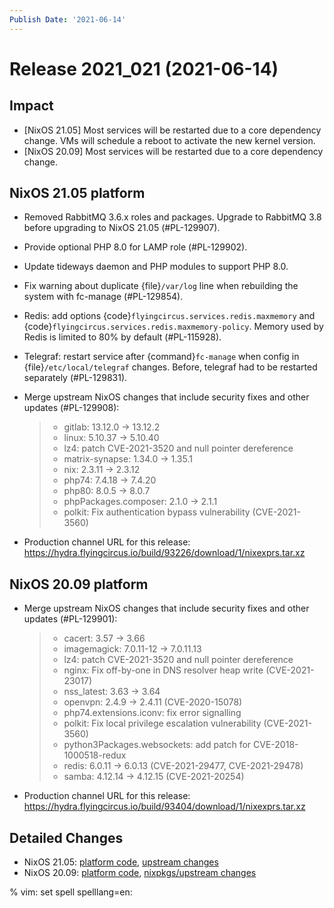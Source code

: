 ```yaml
---
Publish Date: '2021-06-14'
---
```


# Release 2021_021 (2021-06-14)

## Impact

- \[NixOS 21.05\] Most services will be restarted due to a core dependency change.
  VMs will schedule a reboot to activate the new kernel version.
- \[NixOS 20.09\] Most services will be restarted due to a core dependency change.

## NixOS 21.05 platform

- Removed RabbitMQ 3.6.x roles and packages. Upgrade to RabbitMQ 3.8 before upgrading
  to NixOS 21.05 (#PL-129907).

- Provide optional PHP 8.0 for LAMP role (#PL-129902).

- Update tideways daemon and PHP modules to support PHP 8.0.

- Fix warning about duplicate {file}`/var/log` line when rebuilding the
  system with fc-manage (#PL-129854).

- Redis: add options {code}`flyingcircus.services.redis.maxmemory` and
  {code}`flyingcircus.services.redis.maxmemory-policy`. Memory used by Redis is limited
  to 80% by default (#PL-115928).

- Telegraf: restart service after {command}`fc-manage` when config in
  {file}`/etc/local/telegraf` changes. Before, telegraf had to be restarted
  separately (#PL-129831).

- Merge upstream NixOS changes that include security fixes and other updates (#PL-129908):

  > - gitlab: 13.12.0 -> 13.12.2
  > - linux: 5.10.37 -> 5.10.40
  > - lz4: patch CVE-2021-3520 and null pointer dereference
  > - matrix-synapse: 1.34.0 -> 1.35.1
  > - nix: 2.3.11 -> 2.3.12
  > - php74: 7.4.18 -> 7.4.20
  > - php80: 8.0.5 -> 8.0.7
  > - phpPackages.composer: 2.1.0 -> 2.1.1
  > - polkit: Fix authentication bypass vulnerability (CVE-2021-3560)

- Production channel URL for this release: <https://hydra.flyingcircus.io/build/93226/download/1/nixexprs.tar.xz>

## NixOS 20.09 platform

- Merge upstream NixOS changes that include security fixes and other updates (#PL-129901):

  > - cacert: 3.57 -> 3.66
  > - imagemagick: 7.0.11-12 -> 7.0.11.13
  > - lz4: patch CVE-2021-3520 and null pointer dereference
  > - nginx: Fix off-by-one in DNS resolver heap write (CVE-2021-23017)
  > - nss_latest: 3.63 -> 3.64
  > - openvpn: 2.4.9 -> 2.4.11 (CVE-2020-15078)
  > - php74.extensions.iconv: fix error signalling
  > - polkit: Fix local privilege escalation vulnerability (CVE-2021-3560)
  > - python3Packages.websockets: add patch for CVE-2018-1000518-redux
  > - redis: 6.0.11 -> 6.0.13 (CVE-2021-29477, CVE-2021-29478)
  > - samba: 4.12.14 -> 4.12.15 (CVE-2021-20254)

- Production channel URL for this release: <https://hydra.flyingcircus.io/build/93404/download/1/nixexprs.tar.xz>

## Detailed Changes

- NixOS 21.05: [platform code](https://github.com/flyingcircusio/fc-nixos/compare/fc/r2021_020/21.05...a9cc58d57e5f54717c100f020e75cdd7a600c8a4),
  [upstream changes](https://github.com/NixOS/nixpkgs/compare/3a2e0c36e79cecaf196cbea23e75e74710140ea4...5de44c15758465f8ddf84d541ba300b48e56eda4)
- NixOS 20.09: [platform code](https://github.com/flyingcircusio/fc-nixos/compare/fc/r2021_020/20.09...c1ac505f24516aa8a49df66c913c5153940b52a2),
  [nixpkgs/upstream changes](https://github.com/flyingcircusio/nixpkgs/compare/d31f3c6c5154f5574979e3e1d6230ebd50733761...d95ebbf43015df5cb9acfd8ac484a4447ab29bfd)

% vim: set spell spelllang=en:
